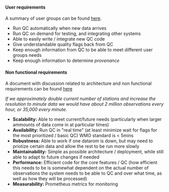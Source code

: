 #### User requirements

A summary of user groups can be found [here](https://docs.google.com/document/d/1vF0fT7Dg2AkpaUl2OpPZrqDDo_fCGqFR3G8vRKpZsps/edit?usp=sharing).

* Run QC automatically when new data arrives
* Run QC on demand for testing, and integrating other systems
* Able to easily write / integrate new QC code 
* Give understandable quality flags back from QC
* Keep enough information from QC to be able to meet different user groups needs
* Keep enough information to determine _provenance_


#### Non functional requirements 

 A document with discussion related to architecture and non functional requirements can be found [here](https://docs.google.com/document/d/1vLO5OtfMrkI9vwPSWCevlwZBD5CpqQJh7JtDyrOsXPw/edit?usp=sharing)

_If we approximately double current number of stations and increase the resolution to minute data we would have about 2 million observations every hour, or 35,000 every minute._

* **Scalability:** Able to meet current/future needs (particularly when larger ammounts of data come in at particular times)
* **Availability:** Run QC in "real time" (at least minimize wait for flags for the most prioritized / basic QC) WMO standard is < 5mins
* **Robustness:** Able to work if one datarom is down, but may need to priotize certain data and allow the rest to be run more slowly
* **Maintainability:** Simple as possible architecture / deployment, while still able to adapt to future changes if needed
* **Performance:** Efficient code for the core features / QC (how efficient this needs to be is somewhat dependent on the actual number of observations the system needs to be able to QC and over what time, as well as how they will be processed)
* **Measurability:** Prometheus metrics for monitoring
